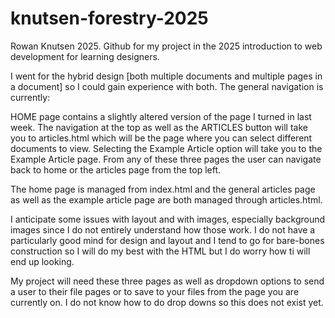 # knutsen-forestry-2025
Rowan Knutsen 2025.
Github for my project in the 2025 introduction to web development for learning designers. 

I went for the hybrid design [both multiple documents and multiple pages in a document] so I could gain experience with both. The general navigation is currently: 

HOME page contains a slightly altered version of the page I turned in last week. The navigation at the top as well as the ARTICLES button will take you to articles.html which will be the page where you can select different documents to view. Selecting the Example Article option will take you to the Example Article page. From any of these three pages the user can navigate back to home or the articles page from the top left. 

The home page is managed from index.html and the general articles page as well as the example article page are both managed through articles.html. 

I anticipate some issues with layout and with images, especially background images since I do not entirely understand how those work. I do not have a particularly good mind for design and layout and I tend to go for bare-bones construction so I will do my best with the HTML but I do worry how ti will end up looking.

My project will need these three pages as well as dropdown options to send a user to their file pages or to save to your files from the page you are currently on. I do not know how to do drop downs so this does not exist yet.